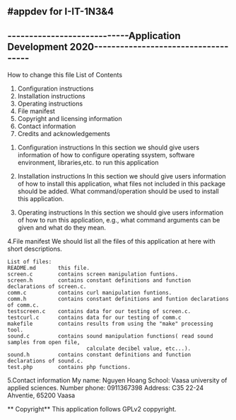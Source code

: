 #appdev for I-IT-1N3&4
--------------------------------------------------------------------------------------------
----------------------------Application Development 2020------------------------------------
--------------------------------------------------------------------------------------------
How to change this file
List of Contents
1) Configuration instructions
2) Installation instructions
3) Operating instructions
4) File manifest
5) Copyright and licensing information
6) Contact information
7) Credits and acknowledgements

1. Configuration instructions
	In this section we should give users information of how to configure
	operating ssystem, software environment, libraries,etc. to run this application

2. Installation instructions
	In this section we should give users information of how to install this application, what files not included in this package should be added.
	What command/operation should be used to install this application.

3. Operating instructions
	In this section we should give users information of how to run this application,
	 e.g., what command arguments can be given and what do they mean.	 

4.File manifest
	We should list all the files of this application at here with short descriptions.

	List of files:
	README.md		this file.
	screen.c		contains screen manipulation funtions.
	screen.h		contains constant definitions and function declarations of screen.c.
	comm.c			contains curl manipulation funtions.
	comm.h			contains constant definitions and funtion declarations of comm.c.
	testscreen.c	contains data for our testing of screen.c.
	testcurl.c		contains data for our testing of comm.c
	makefile		contains results from using the "make" processing tool.
	sound.c			contains sound manipulation functions( read sound samples from open file,
							 calculate decibel value, etc...).
	sound.h			contains constant definitions and function declarations of sound.c.
	test.php		contains php functions.
	
5.Contact information
	My name: Nguyen Hoang
	School: Vaasa university of applied sciences.
	Number phone: 0911367398
	Address: C35 22-24 Ahventie, 65200 Vaasa

   ** Copyright**
	This application follows GPLv2 coppyright.

